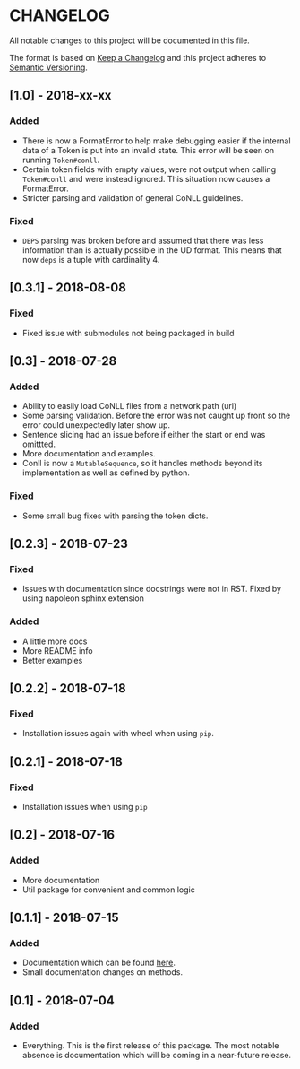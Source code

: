 # CHANGELOG

All notable changes to this project will be documented in this file.

The format is based on [Keep a Changelog](http://keepachangelog.com/en/1.0.0/) and this project adheres to [Semantic Versioning](http://semver.org/spec/v2.0.0.html).

## [1.0] - 2018-xx-xx
### Added
- There is now a FormatError to help make debugging easier if the internal data of a Token is put into an invalid state. This error will be seen on running `Token#conll`.
- Certain token fields with empty values, were not output when calling `Token#conll` and were instead ignored. This situation now causes a FormatError.
- Stricter parsing and validation of general CoNLL guidelines.

### Fixed
- `DEPS` parsing was broken before and assumed that there was less information than is actually possible in the UD format. This means that now `deps` is a tuple with cardinality 4.

## [0.3.1] - 2018-08-08
### Fixed
- Fixed issue with submodules not being packaged in build

## [0.3] - 2018-07-28
### Added
- Ability to easily load CoNLL files from a network path (url)
- Some parsing validation. Before the error was not caught up front so the error could unexpectedly later show up.
- Sentence slicing had an issue before if either the start or end was omittted.
- More documentation and examples.
- Conll is now a ``MutableSequence``, so it handles methods beyond its implementation as well as defined by python.

### Fixed
- Some small bug fixes with parsing the token dicts.

## [0.2.3] - 2018-07-23
### Fixed
- Issues with documentation since docstrings were not in RST. Fixed by using napoleon sphinx extension

### Added
- A little more docs
- More README info
- Better examples

## [0.2.2] - 2018-07-18
### Fixed
- Installation issues again with wheel when using ``pip``.

## [0.2.1] - 2018-07-18
### Fixed
- Installation issues when using ``pip``

## [0.2] - 2018-07-16
### Added
- More documentation
- Util package for convenient and common logic

## [0.1.1] - 2018-07-15
### Added
- Documentation which can be found [here](https://pyconll.readthedocs.io/en/latest/).
- Small documentation changes on methods.

## [0.1] - 2018-07-04
### Added
- Everything. This is the first release of this package. The most notable absence is documentation which will be coming in a near-future release.
